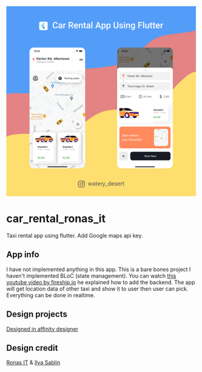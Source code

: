 <img src="assets/car_rental.png"  width="500"/>


# car_rental_ronas_it

Taxi rental app using flutter. Add Google maps api key.

## App info

I have not implemented anything in this app. This is a bare bones project I haven't implemented BLoC (state management). You can watch [this youtube video by fireship.io](https://www.youtube.com/watch?v=MYHVyl-juUk) he explained how to add the backend. The app will get location data of other taxi and show it to user then user can pick. Everything can be done in realtime.

## Design projects
[Designed in affinity designer](./assets/design_projects)

## Design credit

[Ronas IT](https://dribbble.com/shots/14028450-Car-Rental-App-Design-Concept/attachments/5645274?mode=media) & [Ilya Sablin](https://dribbble.com/shots/14416016-Car-Rental-Mobile-App-Design-Concept)








